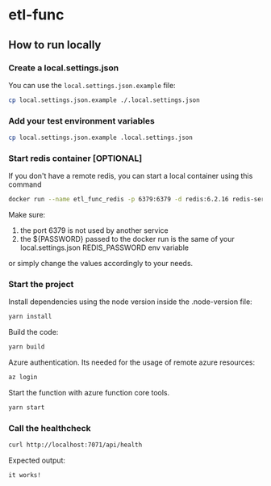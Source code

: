 # etl-func

## How to run locally

### Create a local.settings.json

You can use the `local.settings.json.example` file:

```bash
cp local.settings.json.example ./.local.settings.json
```

### Add your test environment variables

```bash
cp local.settings.json.example .local.settings.json
```

### Start redis container [OPTIONAL]

If you don't have a remote redis, you can start a local container using this command

```bash
docker run --name etl_func_redis -p 6379:6379 -d redis:6.2.16 redis-server --appendonly yes --requirepass "${PASSWORD}"
```

Make sure:

1. the port 6379 is not used by another service
2. the ${PASSWORD} passed to the docker run is the same of your local.settings.json REDIS_PASSWORD env variable

or simply change the values accordingly to your needs.

### Start the project

Install dependencies using the node version inside the .node-version file:

```bash
yarn install
```

Build the code:

```bash
yarn build
```

Azure authentication. Its needed for the usage of remote azure resources:

```bash
az login
```

Start the function with azure function core tools.

```bash
yarn start
```

### Call the healthcheck

```bash
curl http://localhost:7071/api/health
```

Expected output:

```bash
it works!
```
